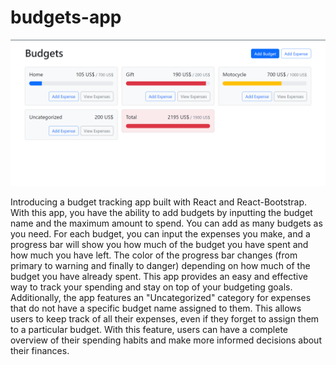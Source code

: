 # budgets-app

![budgets-app-img](budgets-app.png)

Introducing a budget tracking app built with React and React-Bootstrap. With this app, you have the ability to add budgets by inputting the budget name and the maximum amount to spend. You can add as many budgets as you need. For each budget, you can input the expenses you make, and a progress bar will show you how much of the budget you have spent and how much you have left. The color of the progress bar changes (from primary to warning and finally to danger) depending on how much of the budget you have already spent. This app provides an easy and effective way to track your spending and stay on top of your budgeting goals. Additionally, the app features an "Uncategorized" category for expenses that do not have a specific budget name assigned to them. This allows users to keep track of all their expenses, even if they forget to assign them to a particular budget. With this feature, users can have a complete overview of their spending habits and make more informed decisions about their finances.
